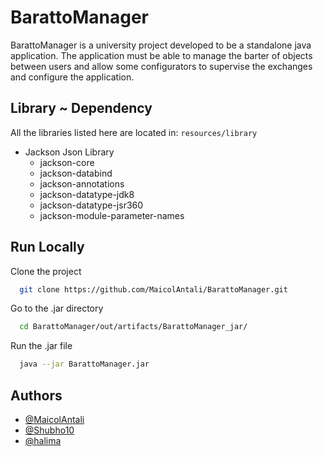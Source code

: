 
# BarattoManager

BarattoManager is a university project developed to be a standalone java application.
The application must be able to manage the barter of objects between users and allow some configurators to supervise the exchanges and configure the application.

## Library ~ Dependency

All the libraries listed here are located in: ```resources/library```

* Jackson Json Library
    * jackson-core
    * jackson-databind
    * jackson-annotations
    * jackson-datatype-jdk8
    * jackson-datatype-jsr360
    * jackson-module-parameter-names




## Run Locally

Clone the project

```bash
  git clone https://github.com/MaicolAntali/BarattoManager.git
```

Go to the .jar directory

```bash
  cd BarattoManager/out/artifacts/BarattoManager_jar/ 
```

Run the .jar file

```bash
  java --jar BarattoManager.jar
```


## Authors

- [@MaicolAntali](https://github.com/MaicolAntali)
- [@Shubho10](https://github.com/shubho10)
- [@halima](https://github.com/hali-d)

